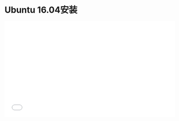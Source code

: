 # Ubuntu 16.04安装

<iframe width="560" height="315" src="http"//player.youku.com/v_show/id_XMTU1MTU4OTQyMA==.html?from=y1.3-tech-index3-232-10183.89969-89963.7-1" frameborder="0" allowfullscreen></iframe>